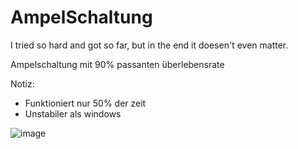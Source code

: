 # AmpelSchaltung

I tried so hard and got so far, but in the end it doesen't even matter.

Ampelschaltung mit 90% passanten überlebensrate

Notiz:
 - Funktioniert nur 50% der zeit
 - Unstabiler als windows
 
![image](https://user-images.githubusercontent.com/122927273/217621210-d049bf8f-0869-4fa0-8742-1231ec7ed23f.png)
